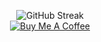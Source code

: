 <p align="center" width="100%">
  <img src="https://github-readme-streak-stats.herokuapp.com?user=hyusap&hide_border=true&hide_longest_streak=true" alt="GitHub Streak" />
  <br>
  <a href="https://buymeacoffee.com/ayushpaul">
    <img src="https://img.shields.io/badge/Buy%20Me%20a%20Coffee-ffdd00?style=for-the-badge&logo=buy-me-a-coffee&logoColor=black" alt="Buy Me A Coffee">
  </a>
</p>
